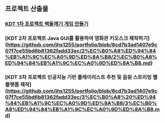## 프로젝트 산출물

### [KDT 1차 프로젝트 벽돌깨기 게임 만들기](https://github.com/jhs1255/portfolio/blob/8cd7b3ad1407e9c07f7ce55bd6b81362fadd33ec/1%EC%B0%A8%20%ED%94%84%EB%A1%9C%EC%A0%9D%ED%8A%B8/1%EC%B0%A8%ED%94%84%EB%A1%9C%EC%A0%9D%ED%8A%B8.md)

### [KDT 2차 프로젝트 Java GUI를 활용하여 영화관 키오스크 제작하기] (https://github.com/jhs1255/portfolio/blob/8cd7b3ad1407e9c07f7ce55bd6b81362fadd33ec/2%EC%B0%A8%ED%94%84%EB%A1%9C%EC%A0%9D%ED%8A%B8/2%EC%B0%A8%ED%94%84%EB%A1%9C%EC%A0%9D%ED%8A%B8.md)

### [KDT 3차 프로젝트 인공지능 기반 플레이리스트 추천 및 음원 스트리밍 웹 플랫폼 제작] (https://github.com/jhs1255/portfolio/blob/8cd7b3ad1407e9c07f7ce55bd6b81362fadd33ec/3%EC%B0%A8%20%ED%94%84%EB%A1%9C%EC%A0%9D%ED%8A%B8/3%EC%B0%A8%ED%94%84%EB%A1%9C%EC%A0%9D%ED%8A%B8.md)
